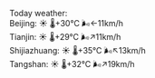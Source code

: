 Today weather:  
Beijing: ☀️   🌡️+30°C 🌬️←11km/h  
Tianjin: ☀️   🌡️+29°C 🌬️↗11km/h  
Shijiazhuang: ☀️   🌡️+35°C 🌬️↖13km/h  
Tangshan: ☀️   🌡️+32°C 🌬️↗19km/h  
